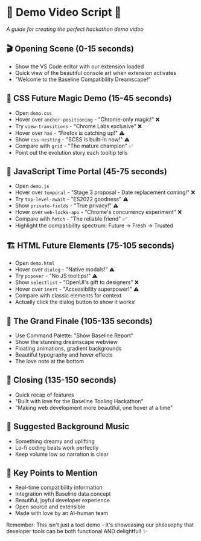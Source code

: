 # 🎯 Demo Video Script 🎯

*A guide for creating the perfect hackathon demo video*

## 🎬 Opening Scene (0-15 seconds)
- Show the VS Code editor with our extension loaded
- Quick view of the beautiful console art when extension activates
- "Welcome to the Baseline Compatibility Dreamscape!"

## 🔮 CSS Future Magic Demo (15-45 seconds)
- Open `demo.css`
- Hover over `anchor-positioning` - "Chrome-only magic!" ❌
- Try `view-transitions` - "Chrome Labs exclusive" ❌  
- Hover over `has` - "Firefox is catching up!" ⚠️
- Show `css-nesting` - "SCSS is built-in now!" ⚠️
- Compare with `grid` - "The mature champion" ✅
- Point out the evolution story each tooltip tells

## 🚀 JavaScript Time Portal (45-75 seconds)
- Open `demo.js`
- Hover over `temporal` - "Stage 3 proposal - Date replacement coming!" ❌
- Try `top-level-await` - "ES2022 goodness" ⚠️
- Show `private-fields` - "True privacy!" ⚠️
- Hover over `web-locks-api` - "Chrome's concurrency experiment" ❌
- Compare with `fetch` - "The reliable friend" ✅
- Highlight the compatibility spectrum: Future → Fresh → Trusted

## 🏗️ HTML Future Elements (75-105 seconds)
- Open `demo.html`  
- Hover over `dialog` - "Native modals!" ⚠️
- Try `popover` - "No JS tooltips!" ⚠️
- Show `selectlist` - "OpenUI's gift to designers" ❌
- Hover over `inert` - "Accessibility superpower!" ⚠️
- Compare with classic elements for context
- Actually click the dialog button to show it works!

## 🎪 The Grand Finale (105-135 seconds)
- Use Command Palette: "Show Baseline Report"
- Show the stunning dreamscape webview
- Floating animations, gradient backgrounds
- Beautiful typography and hover effects
- The love note at the bottom

## 🌟 Closing (135-150 seconds)
- Quick recap of features
- "Built with love for the Baseline Tooling Hackathon"
- "Making web development more beautiful, one hover at a time"

## 🎵 Suggested Background Music
- Something dreamy and uplifting
- Lo-fi coding beats work perfectly
- Keep volume low so narration is clear

## 📝 Key Points to Mention
- Real-time compatibility information
- Integration with Baseline data concept
- Beautiful, joyful developer experience
- Open source and extensible
- Made with love by an AI-human team

Remember: This isn't just a tool demo - it's showcasing our philosophy that developer tools can be both functional AND delightful! ✨